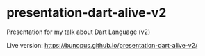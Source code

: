 # presentation-dart-alive-v2
Presentation for my talk about Dart Language (v2)

Live version: https://bunopus.github.io/presentation-dart-alive-v2/
